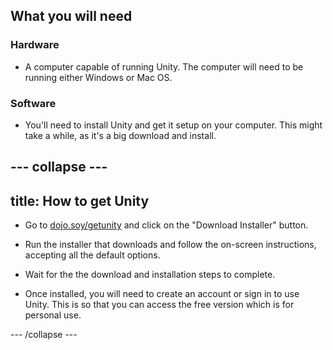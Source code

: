 ## What you will need

### Hardware

+ A computer capable of running Unity. The computer will need to be running either Windows or Mac OS.

### Software

+ You'll need to install Unity and get it setup on your computer. This might take a while, as it's a big download and install.

--- collapse ---
---
title: How to get Unity
---

+ Go to [dojo.soy/getunity](http://dojo.soy/getunity) and click on the "Download Installer" button.

+ Run the installer that downloads and follow the on-screen instructions, accepting all the default options.

+ Wait for the the download and installation steps to complete.

+ Once installed, you will need to create an account or sign in to use Unity. This is so that you can access the free version which is for personal use.

--- /collapse ---

